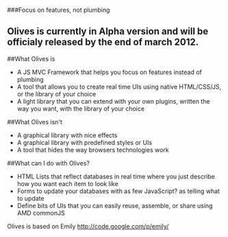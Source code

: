 ###Focus on features, not plumbing

## Olives is currently in Alpha version and will be officialy released by the end of march 2012.

##What Olives is

 * A JS MVC Framework that helps you focus on features instead of plumbing
 * A tool that allows you to create real time UIs using native HTML/CSS/JS, or the library of your choice
 * A light library that you can extend with your own plugins, written the way you want, with the library of your choice

##What Olives isn't

 * A graphical library with nice effects
 * A graphical library with predefined styles or UIs
 * A tool that hides the way browsers technologies work

##What can I do with Olives?

 * HTML Lists that reflect databases in real time where you just describe how you want each item to look like
 * Forms to update your databases with as few JavaScript? as telling what to update
 * Define bits of UIs that you can easily reuse, assemble, or share using AMD commonJS

Olives is based on Emily http://code.google.com/p/emily/
